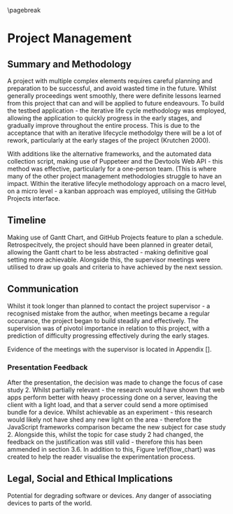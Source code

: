 \pagebreak

# Project Management

## Summary and Methodology

A project with multiple complex elements requires careful planning and preparation to be
successful, and avoid wasted time in the future. Whilst generally proceedings went smoothly,
there were definite lessons learned from this project that can and will be applied to future
endeavours. To build the testbed application - the iterative life cycle methodology was employed,
allowing the application to quickly progress in the early stages, and gradually improve throughout
the entire process. This is due to the acceptance that with an iterative lifecycle methodolgy there
will be a lot of rework, particularly at the early stages of the project (Krutchen 2000).

With additions like the alternative frameworks, and the automated data
collection script, making use of Puppeteer and the Devtools Web API - this method was effective,
particularly for a one-person team. (This is where many of the other project management methodologies
struggle to have an impact. Within the iterative lifecyle methodology approach on a macro level,
on a micro level - a kanban approach was employed, utilising the GitHub Projects interface.

## Timeline

Making use of Gantt Chart, and GitHub Projects feature to plan a schedule. Retrospecitvely,
the project should have been planned in greater detail, allowing the Gantt chart to be less
abstracted - making definitive goal setting more achievable. Alongside this, the supervisor
meetings were utilised to draw up goals and criteria to have achieved by the next session.

## Communication

Whilst it took longer than planned to contact the project supervisor - a recognised mistake from
the author, when meetings became a regular occurance, the project began to build steadily
and effectively. The supervision was of pivotol importance in relation to this project, with
a prediction of difficulty progressing effectively during the early stages.

Evidence of the meetings with the supervisor is located in Appendix [].

### Presentation Feedback

After the presentation, the decision was made to change the focus of case study 2. Whilst
partially relevant - the research would have shown that web apps perform better with heavy
processing done on a server, leaving the client with a light load, and that a server could
send a more optimised bundle for a device. Whilst achievable as an experiment - this research
would likely not have shed any new light on the area - therefore the JavaScript frameworks
comparison became the new subject for case study 2. Alongside this, whilst the topic for case
study 2 had changed, the feedback on the justification was still valid - therefore this has
been ammended in section 3.6. In addition to this, Figure \ref{flow_chart}
was created to help the reader visualise the experimentation process.

## Legal, Social and Ethical Implications

Potential for degrading software or devices.
Any danger of associating devices to parts of the world.

